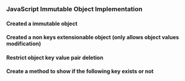 ### JavaScript Immutable Object Implementation

#### Created a immutable object 
#### Created a non keys extensionable object (only allows object values modification)
#### Restrict object key value pair deletion
#### Create a method to show if the following key exists or not
